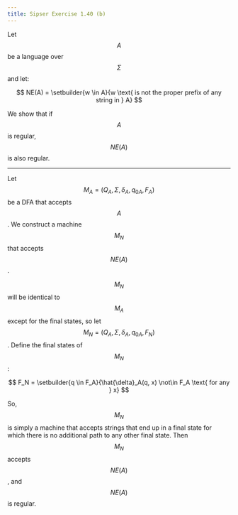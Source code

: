 ```yaml
---
title: Sipser Exercise 1.40 (b)
---
```



Let $$A$$ be a language over $$\Sigma$$ and let:

$$
NE(A) = \setbuilder{w \in A}{w \text{ is not the proper prefix of any string in } A}
$$

We show that if $$A$$ is regular, $$NE(A)$$ is also regular.

---

Let $$M_A = (Q_A, \Sigma, \delta_A, q_{0A}, F_A)$$ be a DFA that accepts $$A$$.
We construct a machine $$M_N$$ that accepts $$NE(A)$$.



$$M_N$$ will be identical to $$M_A$$ except for the final states, so let $$M_N = (Q_A, \Sigma, \delta_A, q_{0A}, F_N)$$.
Define the final states of $$M_N$$:

$$
F_N = \setbuilder{q \in F_A}{\hat{\delta}_A(q, x) \not\in F_A \text{ for any } x}
$$

So, $$M_N$$ is simply a machine that accepts strings that end up in a final state for which there is no additional path to any other final state.
Then $$M_N$$ accepts $$NE(A)$$, and $$NE(A)$$ is regular.
